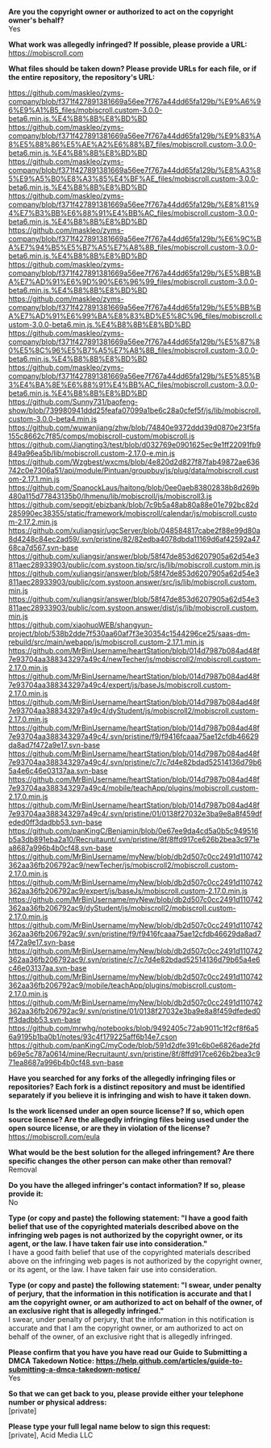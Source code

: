 **Are you the copyright owner or authorized to act on the copyright owner's behalf?**  
Yes

**What work was allegedly infringed? If possible, please provide a URL:**  
https://mobiscroll.com

**What files should be taken down? Please provide URLs for each file, or if the entire repository, the repository's URL:**  

https://github.com/maskleo/zyms-company/blob/f371f427891381669a56ee7f767a44dd65fa129b/%E9%A6%96%E9%A1%B5_files/mobiscroll.custom-3.0.0-beta6.min.js.%E4%B8%8B%E8%BD%BD  
https://github.com/maskleo/zyms-company/blob/f371f427891381669a56ee7f767a44dd65fa129b/%E9%83%A8%E5%88%86%E5%AE%A2%E6%88%B7_files/mobiscroll.custom-3.0.0-beta6.min.js.%E4%B8%8B%E8%BD%BD  
https://github.com/maskleo/zyms-company/blob/f371f427891381669a56ee7f767a44dd65fa129b/%E8%A3%85%E9%A5%B0%E8%A3%85%E4%BF%AE_files/mobiscroll.custom-3.0.0-beta6.min.js.%E4%B8%8B%E8%BD%BD  
https://github.com/maskleo/zyms-company/blob/f371f427891381669a56ee7f767a44dd65fa129b/%E8%81%94%E7%B3%BB%E6%88%91%E4%BB%AC_files/mobiscroll.custom-3.0.0-beta6.min.js.%E4%B8%8B%E8%BD%BD  
https://github.com/maskleo/zyms-company/blob/f371f427891381669a56ee7f767a44dd65fa129b/%E6%9C%BA%E7%94%B5%E5%B7%A5%E7%A8%8B_files/mobiscroll.custom-3.0.0-beta6.min.js.%E4%B8%8B%E8%BD%BD  
https://github.com/maskleo/zyms-company/blob/f371f427891381669a56ee7f767a44dd65fa129b/%E5%BB%BA%E7%AD%91%E6%9D%90%E6%96%99_files/mobiscroll.custom-3.0.0-beta6.min.js.%E4%B8%8B%E8%BD%BD  
https://github.com/maskleo/zyms-company/blob/f371f427891381669a56ee7f767a44dd65fa129b/%E5%BB%BA%E7%AD%91%E6%99%BA%E8%83%BD%E5%8C%96_files/mobiscroll.custom-3.0.0-beta6.min.js.%E4%B8%8B%E8%BD%BD  
https://github.com/maskleo/zyms-company/blob/f371f427891381669a56ee7f767a44dd65fa129b/%E5%87%80%E5%8C%96%E5%B7%A5%E7%A8%8B_files/mobiscroll.custom-3.0.0-beta6.min.js.%E4%B8%8B%E8%BD%BD  
https://github.com/maskleo/zyms-company/blob/f371f427891381669a56ee7f767a44dd65fa129b/%E5%85%B3%E4%BA%8E%E6%88%91%E4%BB%AC_files/mobiscroll.custom-3.0.0-beta6.min.js.%E4%B8%8B%E8%BD%BD  
https://github.com/Sunny731/baofeng-show/blob/739980941ddd25feafa07099a1be6c28a0cfef5f/js/lib/mobiscroll.custom-3.0.0-beta4.min.js  
https://github.com/wuwanjiang/zhw/blob/74840e9372ddd39d0870e23f5fa155c8662c7f85/comps/mobiscroll-custom/mobiscroll.js  
https://github.com/Jiangting3/test/blob/d032769e0901625ec9e1ff22091fb9849a96ea5b/lib/mobiscroll.custom-2.17.0-e.min.js  
https://github.com/Wzgbest/wxcms/blob/4e820d2d827f87fab49872ae636742c0e7306a51/api/module/Pintuan/groupbuy/js/plug/data/mobiscroll.custom-2.17.1.min.js  
https://github.com/SpanockLaus/haitong/blob/0ee0aeb83802838b8d269b480a115d77843135b0/lhmenu/lib/mobiscroll/js/mobiscroll3.js  
https://github.com/sepgit/ebizbank/blob/7c9b5a48ab80a88e01e792bc82d285990ec38355/static/framework/mobiscroll/calendar/js/mobiscroll.custom-2.17.2.min.js  
https://github.com/xuliangsir/ugcServer/blob/048584817cabe2f88e99d80a8d4248c84ec2ad59/.svn/pristine/82/82edba4078dbda11169d6af42592a4768ca7d567.svn-base  
https://github.com/xuliangsir/answer/blob/58f47de853d6207905a62d54e3811aec28933903/public/com.systoon.tip/src/js/lib/mobiscroll.custom.min.js  
https://github.com/xuliangsir/answer/blob/58f47de853d6207905a62d54e3811aec28933903/public/com.systoon.answer/src/js/lib/mobiscroll.custom.min.js  
https://github.com/xuliangsir/answer/blob/58f47de853d6207905a62d54e3811aec28933903/public/com.systoon.answer/dist/js/lib/mobiscroll.custom.min.js  
https://github.com/xiaohuoWEB/shangyun-project/blob/538b2dde7f530aa60af7f3e30354c1544296ce25/saas-dm-rebuild/src/main/webapp/js/mobiscroll.custom-2.17.1.min.js   
https://github.com/MrBinUsername/heartStation/blob/014d7987b084ad48f7e93704aa388343297a49c4/newTecher/js/mobiscroll2/mobiscroll.custom-2.17.0.min.js  
https://github.com/MrBinUsername/heartStation/blob/014d7987b084ad48f7e93704aa388343297a49c4/expert/js/baseJs/mobiscroll.custom-2.17.0.min.js  
https://github.com/MrBinUsername/heartStation/blob/014d7987b084ad48f7e93704aa388343297a49c4/dyStudent/js/mobiscroll2/mobiscroll.custom-2.17.0.min.js  
https://github.com/MrBinUsername/heartStation/blob/014d7987b084ad48f7e93704aa388343297a49c4/.svn/pristine/f9/f9416fcaaa75ae12cfdb46629da8ad7f472a9e17.svn-base  
https://github.com/MrBinUsername/heartStation/blob/014d7987b084ad48f7e93704aa388343297a49c4/.svn/pristine/c7/c7d4e82bdad52514136d79b65a4e6c46e03137aa.svn-base  
https://github.com/MrBinUsername/heartStation/blob/014d7987b084ad48f7e93704aa388343297a49c4/mobile/teachApp/plugins/mobiscroll.custom-2.17.0.min.js  
https://github.com/MrBinUsername/heartStation/blob/014d7987b084ad48f7e93704aa388343297a49c4/.svn/pristine/01/0138f27032e3ba9e8a8f459dfeded0ff3dadbb53.svn-base  
https://github.com/panKingC/Benjamin/blob/0e67ee9da4cd5a0b5c949516b5a3db891eba2a10/Recruitaunt/.svn/pristine/8f/8ffd917ce626b2bea3c971ea8687a996b4b0cf48.svn-base  
https://github.com/MrBinUsername/myNew/blob/db2d507c0cc2491d110742362aa36fb206792ac9/newTecher/js/mobiscroll2/mobiscroll.custom-2.17.0.min.js  
https://github.com/MrBinUsername/myNew/blob/db2d507c0cc2491d110742362aa36fb206792ac9/expert/js/baseJs/mobiscroll.custom-2.17.0.min.js  
https://github.com/MrBinUsername/myNew/blob/db2d507c0cc2491d110742362aa36fb206792ac9/dyStudent/js/mobiscroll2/mobiscroll.custom-2.17.0.min.js  
https://github.com/MrBinUsername/myNew/blob/db2d507c0cc2491d110742362aa36fb206792ac9/.svn/pristine/f9/f9416fcaaa75ae12cfdb46629da8ad7f472a9e17.svn-base  
https://github.com/MrBinUsername/myNew/blob/db2d507c0cc2491d110742362aa36fb206792ac9/.svn/pristine/c7/c7d4e82bdad52514136d79b65a4e6c46e03137aa.svn-base  
https://github.com/MrBinUsername/myNew/blob/db2d507c0cc2491d110742362aa36fb206792ac9/mobile/teachApp/plugins/mobiscroll.custom-2.17.0.min.js  
https://github.com/MrBinUsername/myNew/blob/db2d507c0cc2491d110742362aa36fb206792ac9/.svn/pristine/01/0138f27032e3ba9e8a8f459dfeded0ff3dadbb53.svn-base  
https://github.com/mrwhg/notebooks/blob/9492405c72ab9011c1f2cf8f6a56a9195b1ba0b1/notes/93c4f179225aff6b14e7.cson  
https://github.com/panKingC/myCode/blob/591d2dfe391c6b0e6826ade2fdb69e5c787a0614/mine/Recruitaunt/.svn/pristine/8f/8ffd917ce626b2bea3c971ea8687a996b4b0cf48.svn-base  

**Have you searched for any forks of the allegedly infringing files or repositories? Each fork is a distinct repository and must be identified separately if you believe it is infringing and wish to have it taken down.**  

**Is the work licensed under an open source license? If so, which open source license? Are the allegedly infringing files being used under the open source license, or are they in violation of the license?**  
https://mobiscroll.com/eula

**What would be the best solution for the alleged infringement? Are there specific changes the other person can make other than removal?**  
Removal

**Do you have the alleged infringer's contact information? If so, please provide it:**  
No

**Type (or copy and paste) the following statement: "I have a good faith belief that use of the copyrighted materials described above on the infringing web pages is not authorized by the copyright owner, or its agent, or the law. I have taken fair use into consideration."**  
I have a good faith belief that use of the copyrighted materials described above on the infringing web pages is not authorized by the copyright owner, or its agent, or the law. I have taken fair use into consideration.

**Type (or copy and paste) the following statement: "I swear, under penalty of perjury, that the information in this notification is accurate and that I am the copyright owner, or am authorized to act on behalf of the owner, of an exclusive right that is allegedly infringed."**  
I swear, under penalty of perjury, that the information in this notification is accurate and that I am the copyright owner, or am authorized to act on behalf of the owner, of an exclusive right that is allegedly infringed.

**Please confirm that you have you have read our Guide to Submitting a DMCA Takedown Notice: https://help.github.com/articles/guide-to-submitting-a-dmca-takedown-notice/**  
Yes

**So that we can get back to you, please provide either your telephone number or physical address:**  
[private]

**Please type your full legal name below to sign this request:**  
[private], Acid Media LLC
